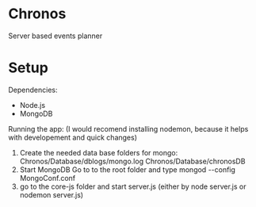 Chronos
========

Server based events planner


Setup
=======
Dependencies: 
* Node.js
* MongoDB 

Running the app:
(I would recomend installing nodemon, because it helps with developement and quick changes)
1. Create the needed data base folders for mongo:
  Chronos/Database/dblogs/mongo.log
  Chronos/Database/chronosDB
2. Start MongoDB 
  Go to to the root folder and type mongod --config MongoConf.conf
3. go to the core-js folder and start server.js (either by node server.js or nodemon server.js)

